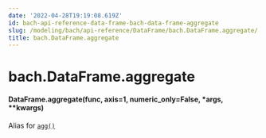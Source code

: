 ```yaml
---
date: '2022-04-28T19:19:08.619Z'
id: bach-api-reference-data-frame-bach-data-frame-aggregate
slug: /modeling/bach/api-reference/DataFrame/bach.DataFrame.aggregate/
title: bach.DataFrame.aggregate
---
```


# bach.DataFrame.aggregate


#### DataFrame.aggregate(func, axis=1, numeric_only=False, \*args, \*\*kwargs)
Alias for [`agg()`](/docs/modeling/bach/api-reference/DataFrame/bach.DataFrame.agg/#bach.DataFrame.agg)

<!-- !! processed by numpydoc !! -->
